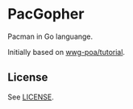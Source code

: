 # PacGopher

Pacman in Go languange.

Initially based on [wwg-poa/tutorial](https://github.com/wwg-poa/tutorial).

## License

See [LICENSE](LICENSE).
